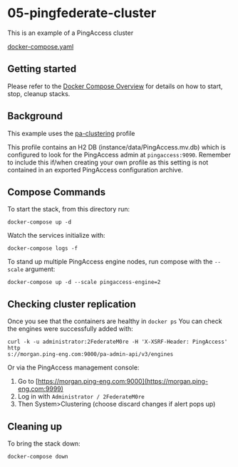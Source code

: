 # 05-pingfederate-cluster

This is an example of a PingAccess cluster

[docker-compose.yaml](https://raw.githubusercontent.com/pingidentity/pingidentity-devops-getting-started/master/11-docker-compose/06-pignacces-cluster/docker-compose.yaml)

## Getting started

Please refer to the [Docker Compose Overview](./) for details on how to start, stop, cleanup stacks.

## Background

This example uses the [pa-clustering](https://github.com/pingidentity/pingidentity-server-profiles/tree/master/pa-clustering) profile

This profile contains an H2 DB (instance/data/PingAccess.mv.db) which is configured to look for the PingAccess admin at `pingaccess:9090`. Remember to include this if/when creating your own profile as this setting is not contained in an exported PingAccess configuration archive. 

## Compose Commands

To start the stack, from this directory run:

`docker-compose up -d`

Watch the services initialize with:

`docker-compose logs -f`

To stand up multiple PingAccess engine nodes, run compose with the `--scale` argument:

`docker-compose up -d --scale pingaccess-engine=2`

## Checking cluster replication

Once you see that the containers are healthy in `docker ps`
You can check the engines were successfully added with: 
```
curl -k -u administrator:2FederateM0re -H 'X-XSRF-Header: PingAccess'  http
s://morgan.ping-eng.com:9000/pa-admin-api/v3/engines
```
Or via the PingAccess management console:

  1. Go to [https://morgan.ping-eng.com:9000](https://morgan.ping-eng.com:9999)
  2. Log in with `Administrator / 2FederateM0re`
  3. Then System>Clustering (choose discard changes if alert pops up)

## Cleaning up

To bring the stack down:

`docker-compose down`